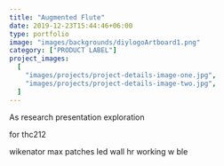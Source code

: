 ```yaml
---
title: "Augmented Flute"
date: 2019-12-23T15:44:46+06:00
type: portfolio
image: "images/backgrounds/diylogoArtboard1.png"
category: ["PRODUCT LABEL"]
project_images:
  [
    "images/projects/project-details-image-one.jpg",
    "images/projects/project-details-image-two.jpg",
  ]
---
```


As research presentation exploration

for thc212

wikenator
max patches
led wall
hr working w ble
